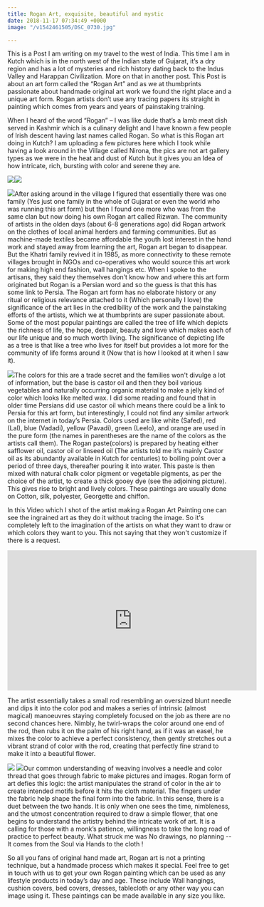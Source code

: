 ```yaml
---
title: Rogan Art, exquisite, beautiful and mystic
date: 2018-11-17 07:34:49 +0000
image: "/v1542461505/DSC_0730.jpg"

---
```

This is a Post I am writing on my travel to the west of India. This time I am in Kutch which is in the north west of the Indian state of Gujarat, it’s a dry region and has a lot of mysteries and rich history dating back to the Indus Valley and Harappan Civilization. More on that in another post. This Post is about an art form called the “Rogan Art” and as we at thumbprints passionate about handmade original art work we found the right place and a unique art form. Rogan artists don’t use any tracing papers its straight in painting which comes from years and years of painstaking training.

When I heard of the word “Rogan” – I was like dude that’s a lamb meat dish served in Kashmir which is a culinary delight and I have known a few people of Irish descent having last names called Rogan. So what is this Rogan art doing in Kutch? I am uploading a few pictures here which I took while having a look around in the Village called Nirona, the pics are not art gallery types as we were in the heat and dust of Kutch but it gives you an Idea of how intricate, rich, bursting with color and serene they are.

![](https://res.cloudinary.com/mehtavd/image/upload/c_scale,w_auto:100,dpr_auto/v1542461952/DSC_0734.jpg)![](https://res.cloudinary.com/mehtavd/image/upload/c_scale,w_auto:100,dpr_auto/v1542462185/DSC_0728%20%282%29.jpg)

![](https://res.cloudinary.com/mehtavd/image/upload/c_scale,w_auto:100,dpr_auto/v1542462425/DSC_0731%20%282%29.jpg)After asking around in the village I figured that essentially there was one family (Yes just one family in the whole of Gujarat or even the world who was running this art form) but then I found one more who was from the same clan but now doing his own Rogan art called Rizwan. The community of artists in the olden days (about 6-8 generations ago) did Rogan artwork on the clothes of local animal herders and farming communities. But as machine-made textiles became affordable the youth lost interest in the hand work and stayed away from learning the art, Rogan art began to disappear.  But the Khatri family revived it in 1985, as more connectivity to these remote villages brought in NGOs and co-operatives who would source this art work for making high end fashion, wall hangings etc. When I spoke to the artisans, they said they themselves don’t know how and where this art form originated but Rogan is a Persian word and so the guess is that this has some link to Persia. The Rogan art form has no elaborate history or any ritual or religious relevance attached to it (Which personally I love) the significance of the art lies in the credibility of the work and the painstaking efforts of the artists, which we at thumbprints are super passionate about. Some of the most popular paintings are called the tree of life which depicts the richness of life, the hope, despair, beauty and love which makes each of our life unique and so much worth living. The significance of depicting life as a tree is that like a tree who lives for itself but provides a lot more for the community of life forms around it (Now that is how I looked at it when I saw it).

![](https://res.cloudinary.com/mehtavd/image/upload/c_scale,w_auto:100,dpr_auto/v1542462610/DSC_0716.jpg)The colors for this are a trade secret and the families won't divulge a lot of information, but the base is castor oil and then they boil various vegetables and naturally occurring organic material to make a jelly kind of color which looks like melted wax. I did some reading and found that in older time Persians did use castor oil which means there could be a link to Persia for this art form, but interestingly, I could not find any similar artwork on the internet in today’s Persia. Colors used are like white (Safed), red (Lal), blue (Vadadi), yellow (Pavadi), green (Leelo), and orange are used in the pure form (the names in parentheses are the name of the colors as the artists call them). The Rogan paste(colors) is prepared by heating either safflower oil, castor oil or linseed oil (The artists told me it’s mainly Castor oil as its abundantly available in Kutch for centuries) to boiling point over a period of three days, thereafter pouring it into water. This paste is then mixed with natural chalk color pigment or vegetable pigments, as per the choice of the artist, to create a thick gooey dye (see the adjoining picture). This gives rise to bright and lively colors. These paintings are usually done on Cotton, silk, polyester, Georgette and chiffon.

In this Video which I shot of the artist making a Rogan Art Painting one can see the ingrained art as they do it without tracing the image. So it's completely left to the imagination of the artists on what they want to draw or which colors they want to you. This not saying that they won't customize if there is a request.

<iframe width="560" height="315" src="https://www.youtube.com/embed/VOxlDxTh-cw" frameborder="0" allow="accelerometer; autoplay; encrypted-media; gyroscope; picture-in-picture" allowfullscreen></iframe>

The artist essentially takes a small rod resembling an oversized blunt needle and dips it into the color pod and makes a series of intrinsic (almost magical) manoeuvres staying completely focused on the job as there are no second chances here. Nimbly, he twirl-wraps the color around one end of the rod, then rubs it on the palm of his right hand, as if it was an easel, he mixes the color to achieve a perfect consistency, then gently stretches out a vibrant strand of color with the rod, creating that perfectly fine strand to make it into a beautiful flower. 

![](https://res.cloudinary.com/mehtavd/image/upload/c_scale,w_auto:100,dpr_auto/v1542462745/DSC_0715%20%282%29.jpg) ![](https://res.cloudinary.com/mehtavd/image/upload/c_scale,w_auto:100,dpr_auto/v1542462853/DSC_0719.jpg)Our common understanding of weaving involves a needle and color thread that goes through fabric to make pictures and images. Rogan form of art defies this logic: the artist manipulates the strand of color in the air to create intended motifs before it hits the cloth material. The fingers under the fabric help shape the final form into the fabric. In this sense, there is a duet between the two hands. It is only when one sees the time, nimbleness, and the utmost concentration required to draw a simple flower, that one begins to understand the artistry behind the intricate work of art. It is a calling for those with a monk’s patience, willingness to take the long road of practice to perfect beauty. What struck me was No drawings, no planning --  It comes from the Soul via Hands to the cloth !

So all you fans of original hand made art, Rogan art is not a printing technique, but a handmade process which makes it special. Feel free to get in touch with us to get your own Rogan painting which can be used as any lifestyle products in today’s day and age. These include Wall hangings, cushion covers, bed covers, dresses, tablecloth or any other way you can image using it. These paintings can be made available in any size you like.